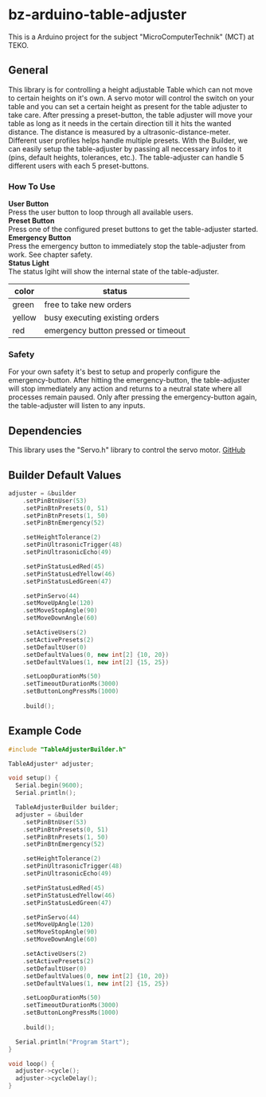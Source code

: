# bz-arduino-table-adjuster
This is a Arduino project for the subject "MicroComputerTechnik" (MCT) at TEKO.

## General
This library is for controlling a height adjustable Table which can not move to certain heights on it's own. A servo motor will control the switch on your table and you can set a certain height as present for the table adjuster to take care. After pressing a preset-button, the table adjuster will move your table as long as it needs in the certain direction till it hits the wanted distance. The distance is measured by a ultrasonic-distance-meter. Different user profiles helps handle multiple presets.
With the Builder, we can easily setup the table-adjuster by passing all neccessary infos to it (pins, default heights, tolerances, etc.).
The table-adjuster can handle 5 different users with each 5 preset-buttons.

### How To Use
**User Button**  
Press the user button to loop through all available users.  
**Preset Button**  
Press one of the configured preset buttons to get the table-adjuster started.  
**Emergency Button**  
Press the emergency button to immediately stop the table-adjuster from work. See chapter safety.  
**Status Light**  
The status lgiht will show the internal state of the table-adjuster.  

| color | status |
| --- | --- |
| green | free to take new orders |
| yellow | busy executing existing orders |
| red | emergency button pressed or timeout |


### Safety
For your own safety it's best to setup and properly configure the emergency-button.
After hitting the emergency-button, the table-adjuster will stop immediately any action and returns to a neutral state where all processes remain paused.
Only after pressing the emergency-button again, the table-adjuster will listen to any inputs.


## Dependencies
This library uses the "Servo.h" library to control the servo motor. [GitHub](https://github.com/arduino-libraries/Servo)

## Builder Default Values
```cpp
adjuster = &builder
    .setPinBtnUser(53)
    .setPinBtnPresets(0, 51)
    .setPinBtnPresets(1, 50)
    .setPinBtnEmergency(52)

    .setHeightTolerance(2)
    .setPinUltrasonicTrigger(48)
    .setPinUltrasonicEcho(49)

    .setPinStatusLedRed(45)
    .setPinStatusLedYellow(46)
    .setPinStatusLedGreen(47)

    .setPinServo(44)
    .setMoveUpAngle(120)
    .setMoveStopAngle(90)
    .setMoveDownAngle(60)

    .setActiveUsers(2)
    .setActivePresets(2)
    .setDefaultUser(0)
    .setDefaultValues(0, new int[2] {10, 20})
    .setDefaultValues(1, new int[2] {15, 25})

    .setLoopDurationMs(50)
    .setTimeoutDurationMs(3000)
    .setButtonLongPressMs(1000)
    
    .build();
```

## Example Code

```cpp
#include "TableAdjusterBuilder.h"

TableAdjuster* adjuster;

void setup() {
  Serial.begin(9600);
  Serial.println();

  TableAdjusterBuilder builder;
  adjuster = &builder
    .setPinBtnUser(53)
    .setPinBtnPresets(0, 51)
    .setPinBtnPresets(1, 50)
    .setPinBtnEmergency(52)

    .setHeightTolerance(2)
    .setPinUltrasonicTrigger(48)
    .setPinUltrasonicEcho(49)

    .setPinStatusLedRed(45)
    .setPinStatusLedYellow(46)
    .setPinStatusLedGreen(47)

    .setPinServo(44)
    .setMoveUpAngle(120)
    .setMoveStopAngle(90)
    .setMoveDownAngle(60)

    .setActiveUsers(2)
    .setActivePresets(2)
    .setDefaultUser(0)
    .setDefaultValues(0, new int[2] {10, 20})
    .setDefaultValues(1, new int[2] {15, 25})

    .setLoopDurationMs(50)
    .setTimeoutDurationMs(3000)
    .setButtonLongPressMs(1000)
    
    .build();

  Serial.println("Program Start");
}

void loop() {
  adjuster->cycle();
  adjuster->cycleDelay();
}
```